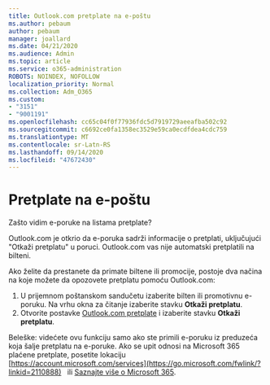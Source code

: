```yaml
---
title: Outlook.com pretplate na e-poštu
ms.author: pebaum
author: pebaum
manager: joallard
ms.date: 04/21/2020
ms.audience: Admin
ms.topic: article
ms.service: o365-administration
ROBOTS: NOINDEX, NOFOLLOW
localization_priority: Normal
ms.collection: Adm_O365
ms.custom:
- "3151"
- "9001191"
ms.openlocfilehash: cc65c04f0f77936fdc5d7919729aeeafba502c92
ms.sourcegitcommit: c6692ce0fa1358ec3529e59ca0ecdfdea4cdc759
ms.translationtype: MT
ms.contentlocale: sr-Latn-RS
ms.lasthandoff: 09/14/2020
ms.locfileid: "47672430"
---
```

# <a name="email-subscriptions"></a>Pretplate na e-poštu

Zašto vidim e-poruke na listama pretplate?

Outlook.com je otkrio da e-poruka sadrži informacije o pretplati, uključujući "Otkaži pretplatu" u poruci. Outlook.com vas nije automatski pretplatili na bilteni.

Ako želite da prestanete da primate biltene ili promocije, postoje dva načina na koje možete da opozovete pretplatu pomoću Outlook.com:
1. U prijemnom poštanskom sandučetu izaberite bilten ili promotivnu e-poruku. Na vrhu okna za čitanje izaberite stavku **Otkaži pretplatu**.
2. Otvorite postavke [Outlook.com pretplate](https://go.microsoft.com/fwlink/?linkid=2110887) i izaberite stavku **Otkaži pretplatu**.

Beleške: videćete ovu funkciju samo ako ste primili e-poruku iz preduzeća koja šalje pretplatu na e-poruke.
Ako se upit odnosi na Microsoft 365 plaćene pretplate, posetite lokaciju [https://account.microsoft.com/services](https://go.microsoft.com/fwlink/?linkid=2110888)   ili [Saznajte više o Microsoft 365](https://products.office.com/compare-all-microsoft-office-products?tab=1&WT.mc_id=PROD_OL-Web_Support_O365NewValue_Upgrade).
  